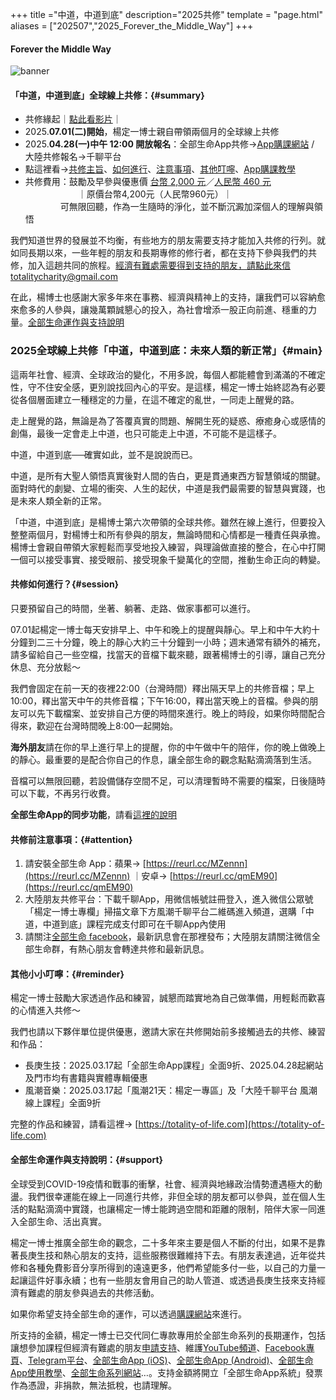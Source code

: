 +++
title ="中道，中道到底"
description="2025共修"
template = "page.html"
aliases = ["202507","2025_Forever_the_Middle_Way"]
+++
#### Forever the Middle Way

![banner](https://cdn.totality-of-life.com/S10_2025_Forever_the_Middle_Way/2025_Forever_the_Middle_Way.jpeg)

#### 「中道，中道到底」全球線上共修：{#summary}

* 共修緣起｜[點此看影片](https://www.youtube.com/watch?v=JilE6qhyEoI)｜
* 2025.**07.01(二)開始**，楊定一博士親自帶領兩個月的全球線上共修
* 2025.**04.28(一)中午 12:00 開放報名**：全部生命App共修→[App購課網站](https://store.totality-of-life.com) / 大陸共修報名→千聊平台
* 點這裡看→[共修主旨](https://totality-of-life.com/2025-07-01-Forever-the-Middle-Way/#main)、[如何進行](https://totality-of-life.com/2025-07-01-Forever-the-Middle-Way/#session)、[注意事項](https://totality-of-life.com/2025-07-01-Forever-the-Middle-Way/#attention)、[其他叮嚀](https://totality-of-life.com/2025-07-01-Forever-the-Middle-Way/#reminder)、[App購課教學](https://fb.watch/d5S8J7Sbtp/)
* 共修費用：鼓勵及早參與優惠價 [台幣 2,000 元](https://store.totality-of-life.com)／[人民幣 460 元](https://m.qlchat.com/wechat/page/channel-intro?channelId=2000014099544174&sourceNo=shareapp)<br>
　　　　　　｜原價台幣4,200元（人民幣960元）｜<br>
  　　　　可無限回聽，作為一生隨時的淨化，並不斷沉澱加深個人的理解與領悟<br>

我們知道世界的發展並不均衡，有些地方的朋友需要支持才能加入共修的行列。就如同長期以來，一些年輕的朋友和長期專修的修行者，都在支持下參與我們的共修，加入這趟共同的旅程。[經濟有難處需要得到支持的朋友，請點此來信 totalitycharity@gmail.com](mailto:totalitycharity@gmail.com?subject=請協助我參與「中道，中道到底」共修，謝謝！&body=請簡單說明個人狀況和所需要的支持方式)

在此，楊博士也感謝大家多年來在事務、經濟與精神上的支持，讓我們可以容納愈來愈多的人參與，讓幾萬顆誠懇心的投入，為社會增添一股正向前進、穩重的力量。[全部生命運作與支持說明](https://totality-of-life.com/2025_Forever_the_Middle_Way/#support)


### 2025全球線上共修「中道，中道到底：未來人類的新正常」{#main}

這兩年社會、經濟、全球政治的變化，不用多說，每個人都能體會到滿滿的不確定性，守不住安全感，更別說找回內心的平安。是這樣，楊定一博士始終認為有必要從各個層面建立一種穩定的力量，在這不確定的亂世，一同走上醒覺的路。

走上醒覺的路，無論是為了答覆真實的問題、解開生死的疑惑、療癒身心或感情的創傷，最後一定會走上中道，也只可能走上中道，不可能不是這樣子。

中道，中道到底──確實如此，並不是說說而已。

中道，是所有大聖人領悟真實後對人間的告白，更是貫通東西方智慧領域的關鍵。面對時代的劇變、立場的衝突、人生的起伏，中道是我們最需要的智慧與實踐，也是未來人類全新的正常。

「中道，中道到底」是楊博士第六次帶領的全球共修。雖然在線上進行，但要投入整整兩個月，對楊博士和所有參與的朋友，無論時間和心情都是一種責任與承擔。楊博士會親自帶領大家輕鬆而享受地投入練習，與理論做直接的整合，在心中打開一個可以接受事實、接受眼前、接受現象千變萬化的空間，推動生命正向的轉變。


#### 共修如何進行？{#session}

只要預留自己的時間，坐著、躺著、走路、做家事都可以進行。

07.01起楊定一博士每天安排早上、中午和晚上的提醒與靜心。早上和中午大約十分鐘到二三十分鐘，晚上的靜心大約三十分鐘到一小時；週末通常有額外的補充，請多留給自己一些空檔，找當天的音檔下載來聽，跟著楊博士的引導，讓自己充分休息、充分放鬆～

我們會固定在前一天的夜裡22:00（台灣時間）釋出隔天早上的共修音檔；早上10:00，釋出當天中午的共修音檔；下午16:00，釋出當天晚上的音檔。參與的朋友可以先下載檔案、並安排自己方便的時間來進行。晚上的時段，如果你時間配合得來，歡迎在台灣時間晚上8:00一起開始。

**海外朋友**請在你的早上進行早上的提醒，你的中午做中午的陪伴，你的晚上做晚上的靜心。最重要的是配合你自己的作息，讓全部生命的觀念點點滴滴落到生活。

音檔可以無限回聽，若設備儲存空間不足，可以清理暫時不需要的檔案，日後隨時可以下載，不再另行收費。

**全部生命App的同步功能**，請看[這裡的說明](https://totality-of-life.com/app/)

#### 共修前注意事項：{#attention}

1. 請安裝全部生命 App：蘋果→ [https://reurl.cc/MZennn](https://reurl.cc/MZennn) ｜安卓→ [https://reurl.cc/qmEM90](https://reurl.cc/qmEM90)
2. 大陸朋友共修平台：下載千聊App，用微信帳號註冊登入，進入微信公眾號「楊定一博士專欄」掃描文章下方風潮千聊平台二維碼進入頻道，選購「中道，中道到底」課程完成支付即可在千聊App內使用
3. 請關注[全部生命 facebook](https://www.facebook.com/TheTotalityOfLife)，最新訊息會在那裡發布；大陸朋友請關注微信全部生命群，有熱心朋友會轉達共修和最新訊息。

#### 其他小小叮嚀：{#reminder}

楊定一博士鼓勵大家透過作品和練習，誠懇而踏實地為自己做準備，用輕鬆而歡喜的心情進入共修～

我們也請以下夥伴單位提供優惠，邀請大家在共修開始前多接觸過去的共修、練習和作品：

* 長庚生技：2025.03.17起「全部生命App課程」全面9折、2025.04.28起網站及門市均有書籍與實體專輯優惠<br>
* 風潮音樂：2025.03.17起「風潮21天：楊定一專區」及「大陸千聊平台 風潮線上課程」全面9折<br>

完整的作品和練習，請看這裡→ [https://totality-of-life.com](https://totality-of-life.com)

#### 全部生命運作與支持說明：{#support}

全球受到COVID-19疫情和戰事的衝擊，社會、經濟與地緣政治情勢遭遇極大的動盪。我們很幸運能在線上一同進行共修，非但全球的朋友都可以參與，並在個人生活的點點滴滴中實踐，也讓楊定一博士能跨過空間和距離的限制，陪伴大家一同進入全部生命、活出真實。

楊定一博士推廣全部生命的觀念，二十多年來主要是個人不斷的付出，如果不是靠著長庚生技和熱心朋友的支持，這些服務很難維持下去。有朋友表達過，近年從共修和各種免費影音分享所得到的遠遠更多，他們希望能多付一些，以自己的力量一起讓這件好事永續；也有一些朋友會用自己的助人管道、或透過長庚生技來支持經濟有難處的朋友參與過去的共修活動。

如果你希望支持全部生命的運作，可以透過[購課網站](https://store.totality-of-life.com/support)來進行。

所支持的金額，楊定一博士已交代同仁專款專用於全部生命系列的長期運作，包括讓想參加課程但經濟有難處的朋友[申請支持](mailto:totalitycharity@gmail.com?subject=請協助我參與課程，謝謝！&body=請簡單說明個人狀況和所需要的支持方式)、維護[YouTube頻道](https://www.youtube.com/channel/UCEFnjJl7BoLtAbzpX_ELL-g)、[Facebook專頁](https://www.facebook.com/TheTotalityOfLife/)、[Telegram平台](https://t.me/ConsciousnessOnly)、[全部生命App (iOS)](https://apps.apple.com/us/app/全部生命/id1562059559)、[全部生命App (Android)](https://play.google.com/store/apps/details?id=app.totality)、[全部生命App使用教學](https://totality-of-life.com/app/)、[全部生命系列網站](https://totality-of-life.com/)…。支持金額將開立「全部生命App系統」發票作為憑證，非捐款，無法抵稅，也請理解。
